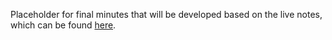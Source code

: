 Placeholder for final minutes that will be developed based on the live notes, which can be found [here](https://docs.google.com/document/d/1fJiijwSOq6UVvyxwzKxX9Yf6kZrJU79GxFOBnbptKm8/edit?usp=sharing).

